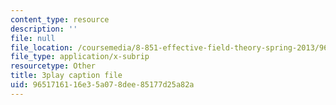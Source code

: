 ```yaml
---
content_type: resource
description: ''
file: null
file_location: /coursemedia/8-851-effective-field-theory-spring-2013/9651716116e35a078dee85177d25a82a_ogrcXqbvbL4.vtt
file_type: application/x-subrip
resourcetype: Other
title: 3play caption file
uid: 96517161-16e3-5a07-8dee-85177d25a82a
---
```


